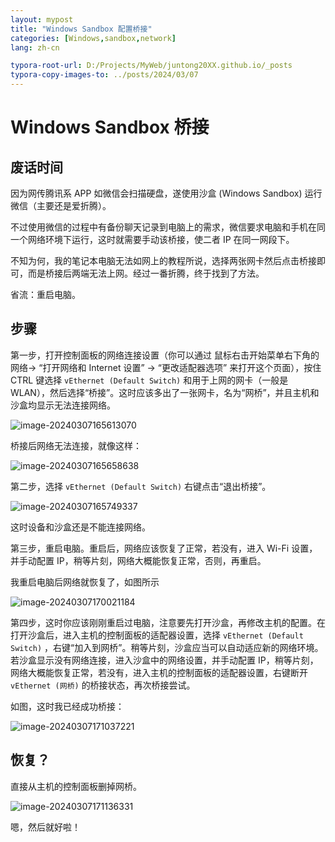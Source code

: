 ```yaml
---
layout: mypost
title: "Windows Sandbox 配置桥接"
categories: [Windows,sandbox,network]
lang: zh-cn

typora-root-url: D:/Projects/MyWeb/juntong20XX.github.io/_posts
typora-copy-images-to: ../posts/2024/03/07
---
```


# Windows Sandbox 桥接

## 废话时间

因为网传腾讯系 APP 如微信会扫描硬盘，遂使用沙盒 (Windows Sandbox) 运行微信（主要还是爱折腾）。

不过使用微信的过程中有备份聊天记录到电脑上的需求，微信要求电脑和手机在同一个网络环境下运行，这时就需要手动该桥接，使二者 IP 在同一网段下。

不知为何，我的笔记本电脑无法如网上的教程所说，选择两张网卡然后点击桥接即可，而是桥接后两端无法上网。经过一番折腾，终于找到了方法。

省流：重启电脑。

## 步骤

第一步，打开控制面板的网络连接设置（你可以通过 鼠标右击开始菜单右下角的网络-> “打开网络和 Internet 设置” -> “更改适配器选项” 来打开这个页面），按住 CTRL 键选择 `vEthernet (Default Switch)` 和用于上网的网卡（一般是 WLAN），然后选择“桥接”。这时应该多出了一张网卡，名为“网桥”，并且主机和沙盒均显示无法连接网络。

![image-20240307165613070](image-20240307165613070.png)

桥接后网络无法连接，就像这样：

![image-20240307165658638](image-20240307165658638.png)

第二步，选择 `vEthernet (Default Switch)` 右键点击“退出桥接”。

![image-20240307165749337](image-20240307165749337.png)

这时设备和沙盒还是不能连接网络。

第三步，重启电脑。重启后，网络应该恢复了正常，若没有，进入 Wi-Fi 设置，并手动配置 IP，稍等片刻，网络大概能恢复正常，否则，再重启。

我重启电脑后网络就恢复了，如图所示

![image-20240307170021184](image-20240307170021184.png)

第四步，这时你应该刚刚重启过电脑，注意要先打开沙盒，再修改主机的配置。在打开沙盒后，进入主机的控制面板的适配器设置，选择 `vEthernet (Default Switch)` ，右键“加入到网桥”。稍等片刻，沙盒应当可以自动适应新的网络环境。若沙盒显示没有网络连接，进入沙盒中的网络设置，并手动配置 IP，稍等片刻，网络大概能恢复正常，若没有，进入主机的控制面板的适配器设置，右键断开 `vEthernet (网桥)` 的桥接状态，再次桥接尝试。

如图，这时我已经成功桥接：

![image-20240307171037221](image-20240307171037221.png)

## 恢复？

直接从主机的控制面板删掉网桥。

![image-20240307171136331](image-20240307171136331.png)

嗯，然后就好啦！
